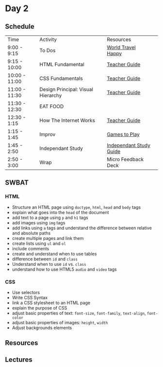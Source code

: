 # Day 2

## Schedule

<table>
    <tr>
        <td>Time</td>
        <td>Activity</td>
        <td>Resources</td>
    </tr>
    <tr>
        <td>9:00 - 9:15</td>
        <td> To Dos</td>
        <td><a href="https://github.com/learn-co-curriculum/hs-cli-world-travel-todo">World Travel</a>
        <br>
        <a href="https://github.com/learn-co-curriculum/Html-Album-Cover"> Happy</a>
        </td>
    </tr>
    <tr>
        <td>9:15 - 10:00</td>
        <td>HTML Fundamental </td>
        <td> <a href="https://github.com/learn-co-curriculum/hs-intro-web-design-teachers-guide-html-fundamentals">Teacher Guide<a/></td>
    </tr>
    <tr>
      <td>10:00 - 11:00</td>
      <td>CSS Fundamentals </td>
      <td> <a href="https://github.com/learn-co-curriculum/hs-intro-web-design-teachers-guide-css-fundamentals">Teacher Guide<a/></td>
    </tr>
    <tr>
      <td>11:00 - 11:30</td>
      <td>Design Principal: Visual Hierarchy </td>
      <td> <a href="https://github.com/learn-co-curriculum/hs-intro-web-design-teachers-guide-visual-hierarchy">Teacher Guide<a/></td>
    </tr>
    <tr>
      <td>11:30 - 12:30</td>
      <td>EAT FOOD</td>
      <td></td>
    </tr>
    <tr>
      <td>12:30 - 1:15</td>
      <td>How The Internet Works</td>
      <td> <a href="https://github.com/learn-co-curriculum/hs-intro-web-design-teachers-guide-internet">Teacher Guide</a></td>
    </tr>
    <tr>
      <td>1:15 - 1:45</td>
      <td>Improv</td>
      <td> <a href="https://github.com/learn-co-curriculum/tf-improv-games">Games to Play</a></td>
    </tr>
    <tr>
      <td>1:45 - 2:50</td>
      <td>Independant Study</td>
      <td> <a href="https://github.com/learn-co-curriculum/hs-intro-web-design-teachers-guide-independent-study">Independant Study Guide</a></td>
    </tr>
    <tr>
      <td>2:50 - 3:00</td>
      <td>Wrap</td>
      <td> Micro Feedback
        <br>
        Deck
      </td>
    </tr>

</table>

## SWBAT

### HTML

  * Structure an HTML page using `doctype`, `html`, `head` and `body` tags
  * explain what goes into the `head` of the document
  * add text to a page using `p` and `h1` tags
  * add images using `img` tags
  * add links using `a` tags and understand the difference between relative and absolute paths
  * create multiple pages and link them
  * create lists using `ul` and `ol`
  * include comments
  * create and understand when to use tables
  * difference between `id` and `class`
  * Understand when to use `id` vs. `class`
  * understand how to use HTML5 `audio` and `video` tags


### CSS

  * Use selectors
  * Write CSS Syntax
  * link a CSS stylesheet to an HTML page
  * explain the purpose of CSS
  * adjust basic properties of text: `font-size`, `font-family`, `text-align`, `font-color`
  * adjust basic properties of images: `height`, `width`
  * Adjust backgrounds elements

## Resources

## Lectures
